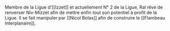 Membre de la Ligue d'[[Izzet]] et actuellement N° 2 de la Ligue, Ral rêve de renverser Niv-Mizzet afin de mettre enfin tout son potentiel à profit de la Ligue. Il se fait manipuler par [[Nicol Bolas]] afin de construire le [[Flambeau Interplanaire]].
